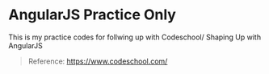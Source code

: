 # AngularJS Practice Only
This is my practice codes for follwing up with Codeschool/ Shaping Up with AngularJS

> Reference: https://www.codeschool.com/
